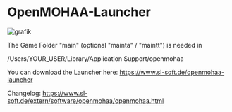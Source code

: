 # OpenMOHAA-Launcher
![grafik](https://github.com/user-attachments/assets/4b3714c4-b8b8-41ab-b18e-1d00866273f0)

The Game Folder "main" (optional "mainta" / "maintt") is needed in

/Users/YOUR_USER/Library/Application Support/openmohaa

You can download the Launcher here:
https://www.sl-soft.de/openmohaa-launcher

Changelog:
https://www.sl-soft.de/extern/software/openmohaa/openmohaa.html
